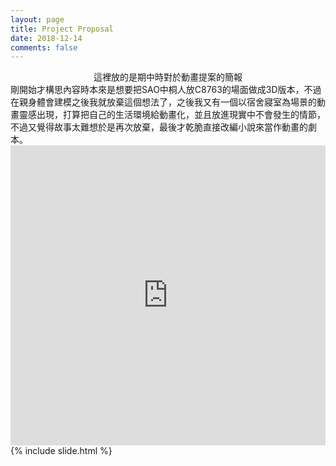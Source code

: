 ```yaml
---
layout: page
title: Project Proposal
date: 2018-12-14
comments: false
---
```


<center>這裡放的是期中時對於動畫提案的簡報</center>
剛開始才構思內容時本來是想要把SAO中桐人放C8763的場面做成3D版本，不過在親身體會建模之後我就放棄這個想法了，之後我又有一個以宿舍寢室為場景的動畫靈感出現，打算把自己的生活環境給動畫化，並且放進現實中不會發生的情節，不過又覺得故事太難想於是再次放棄，最後才乾脆直接改編小說來當作動畫的劇本。

<iframe src="https://drive.google.com/file/d/1GQs6cnVyqBatvIDFmLjvD6Zqry6f8aqc/preview" width="100%" height="480" frameborder="0"></iframe>
{% include slide.html %}
